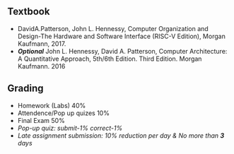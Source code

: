 ## Textbook
- DavidA.Patterson, John L. Hennessy, Computer Organization and Design-The Hardware and Software Interface (RISC-V Edition), Morgan Kaufmann, 2017.
- _**Optional**_ John L. Hennessy, David A. Patterson, Computer Architecture: A Quantitative Approach, 5th/6th Edition. Third Edition. Morgan Kaufmann. 2016

## Grading
- Homework (Labs) 40%
- Attendence/Pop up quizes 10%
- Final Exam 50%
- _Pop-up quiz: submit-1% correct-1%_
- _Late assignment submission: 10% reduction per day & No more than **3** days_

